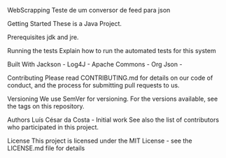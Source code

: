 WebScrapping
Teste de um conversor de feed para json

Getting Started
These is a Java Project.

Prerequisites
jdk and jre.

Running the tests
Explain how to run the automated tests for this system


Built With
Jackson -
Log4J - 
Apache Commons - 
Org Json - 

Contributing
Please read CONTRIBUTING.md for details on our code of conduct, and the process for submitting pull requests to us.

Versioning
We use SemVer for versioning. For the versions available, see the tags on this repository.

Authors
Luís César da Costa - Initial work
See also the list of contributors who participated in this project.

License
This project is licensed under the MIT License - see the LICENSE.md file for details